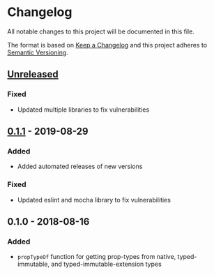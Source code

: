 # Changelog

All notable changes to this project will be documented in this file.

The format is based on [Keep a Changelog](http://keepachangelog.com/en/1.0.0/)
and this project adheres to [Semantic Versioning](http://semver.org/spec/v2.0.0.html).

## [Unreleased]

### Fixed
- Updated multiple libraries to fix vulnerabilities

## [0.1.1] - 2019-08-29
### Added
- Added automated releases of new versions

### Fixed
- Updated eslint and mocha library to fix vulnerabilities

## 0.1.0 - 2018-08-16
### Added
- `propTypeOf` function for getting prop-types from native, typed-immutable, and typed-immutable-extension types

[Unreleased]: https://github.com/brightcove/typed-immutable-proptypes/compare/v0.1.1...HEAD
[0.1.1]: https://github.com/brightcove/typed-immutable-proptypes/compare/v0.1.0...v0.1.1
